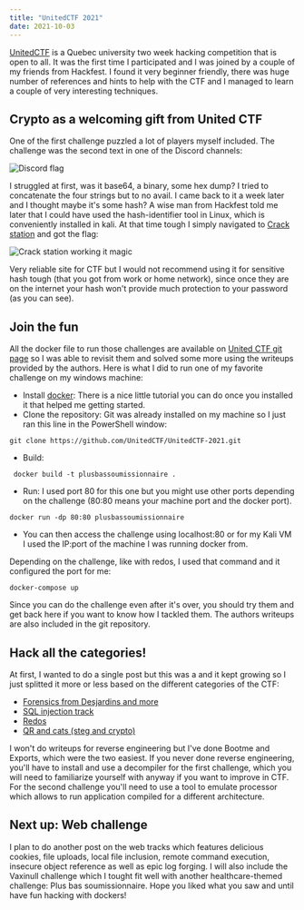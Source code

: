 ```yaml
---
title: "UnitedCTF 2021"
date: 2021-10-03
---
```


[UnitedCTF](https://www.unitedctf.ca/) is a Quebec university two week hacking competition that is open to all. It was the first time I participated and I was joined by a couple of my friends from Hackfest. I found it very beginner friendly, there was huge number of references and hints to help with the CTF and I managed to learn a couple of very interesting techniques. 

## Crypto as a welcoming gift from United CTF

One of the first challenge puzzled a lot of players myself included. The challenge was the second text in one of the Discord channels:

![Discord flag](/will-hack-for-coffee/assets/images/unitedctf2021/discord-flag.png)

I struggled at first, was it base64, a binary, some hex dump? I tried to concatenate the four strings but to no avail. I came back to it a week later and I thought maybe it's some hash? A wise man from Hackfest told me later that I could have used the hash-identifier tool in Linux, which is conveniently installed in kali. At that time tough I simply navigated to [Crack station](https://crackstation.net/) and got the flag:

![Crack station working it magic](/will-hack-for-coffee/assets/images/unitedctf2021/crack-station-magic.png)

Very reliable site for CTF but I would not recommend using it for sensitive hash tough (that you got from work or home network), since once they are on the internet your hash won't provide much protection to your password (as you can see).

## Join the fun

All the docker file to run those challenges are available on [United CTF git page](https://github.com/UnitedCTF/UnitedCTF-2021) so I was able to revisit them and solved some more using the writeups provided by the authors. Here is what I did to run one of my favorite challenge on my windows machine:
- Install [docker](https://www.docker.com/get-started): There is a nice little tutorial you can do once you installed it that helped me getting started.
- Clone the repository: Git was already installed on my machine so I just ran this line in the PowerShell window:
````
git clone https://github.com/UnitedCTF/UnitedCTF-2021.git
````
- Build:
````
 docker build -t plusbassoumissionnaire .
````
- Run: I used port 80 for this one but you might use other ports depending on the challenge (80:80 means your machine port and the docker port).
````
docker run -dp 80:80 plusbassoumissionnaire
````
- You can then access the challenge using localhost:80 or for my Kali VM I used the IP:port of the machine I was running docker from.

Depending on the challenge, like with redos, I used that command and it configured the port for me:
````
docker-compose up
````

Since you can do the challenge even after it's over, you should try them and get back here if you want to know how I tackled them. The authors writeups are also included in the git repository.

## Hack all the categories!
At first, I wanted to do a single post but this was a and it kept growing so I just splitted it more or less based on the different categories of the CTF:

- [Forensics from Desjardins and more](/will-hack-for-coffee/_posts/unitedctf2021-forensics-from-desjardins-and-more.md)
- [SQL injection track](/will-hack-for-coffee/_posts/unitedctf2021-sql-injection.md)
- [Redos](/will-hack-for-coffee/_posts/unitedctf2021-redos.md)
- [QR and cats (steg and crypto)](/will-hack-for-coffee/_posts/unitectf2021-qr-and-cats.md)

I won't do writeups for reverse engineering but I've done Bootme and Exports, which were the two easiest. If you never done reverse engineering, you'll have to install and use a decompiler for the first challenge, which you will need to familiarize yourself with anyway if you want to improve in CTF. For the second challenge you'll need to use a tool to emulate processor which allows to run application compiled for a different architecture.

## Next up: Web challenge

I plan to do another post on the web tracks which features delicious cookies, file uploads, local file inclusion, remote command execution, insecure object reference as well as epic log forging. I will also include the Vaxinull challenge which I tought fit well with another healthcare-themed challenge: Plus bas soumissionnaire. Hope you liked what you saw and until have fun hacking with dockers!

